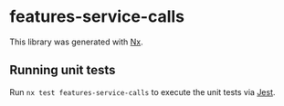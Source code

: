 # features-service-calls

This library was generated with [Nx](https://nx.dev).

## Running unit tests

Run `nx test features-service-calls` to execute the unit tests via [Jest](https://jestjs.io).

